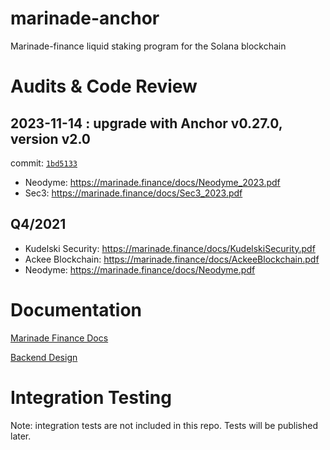 # marinade-anchor
Marinade-finance liquid staking program for the Solana blockchain

# Audits & Code Review

## 2023-11-14 : upgrade with Anchor v0.27.0, version v2.0

commit: [`1bd5133`](https://github.com/marinade-finance/liquid-staking-program/pull/8)

* Neodyme: https://marinade.finance/docs/Neodyme_2023.pdf
* Sec3: https://marinade.finance/docs/Sec3_2023.pdf

## Q4/2021

* Kudelski Security: https://marinade.finance/docs/KudelskiSecurity.pdf 
* Ackee Blockchain: https://marinade.finance/docs/AckeeBlockchain.pdf
* Neodyme: https://marinade.finance/docs/Neodyme.pdf

# Documentation

[Marinade Finance Docs](https://docs.marinade.finance)

[Backend Design](Docs/Backend-Design.md)

# Integration Testing

Note: integration tests are not included in this repo. Tests will be published later.
